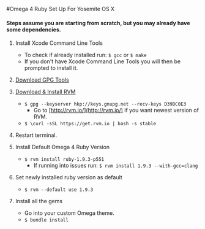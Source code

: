 #Omega 4 Ruby Set Up For Yosemite OS X

#### Steps assume you are starting from scratch, but you may already have some dependencies.

1. Install Xcode Command Line Tools
	* To check if already installed run: `$ gcc` or `$ make`
	* If you don't have Xcode Command Line Tools you will then be prompted to install it.

2. [Download GPG Tools](https://gpgtools.org/)

3. [Download & Install RVM](http://rvm.io/)
	* `$ gpg --keyserver hkp://keys.gnupg.net --recv-keys D39DC0E3`
		* Go to [http://rvm.io/](http://rvm.io/) if you want newest version of RVM.
	* `$ \curl -sSL https://get.rvm.io | bash -s stable`

4. Restart terminal.

5. Install Default Omega 4 Ruby Version
	* `$ rvm install ruby-1.9.3-p551`
		* If running into issues run: `$ rvm install 1.9.3 --with-gcc=clang`

6. Set newly installed ruby version as default
	* `$ rvm --default use 1.9.3`

7. Install all the gems
	* Go into your custom Omega theme.
	* `$ bundle install`

